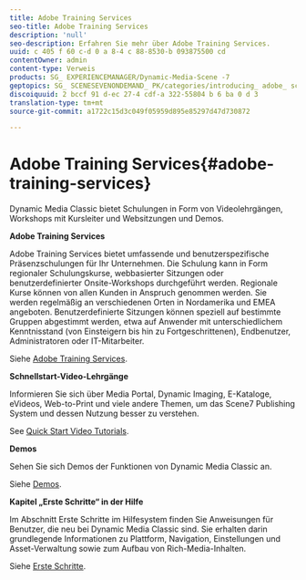 ```yaml
---
title: Adobe Training Services
seo-title: Adobe Training Services
description: 'null'
seo-description: Erfahren Sie mehr über Adobe Training Services.
uuid: c 405 f 60 c-d 0 a 8-4 c 88-8530-b 093875500 cd
contentOwner: admin
content-type: Verweis
products: SG_ EXPERIENCEMANAGER/Dynamic-Media-Scene -7
geptopics: SG_ SCENESEVENONDEMAND_ PK/categories/introducing_ adobe_ scene 7
discoiquuid: 2 bccf 91 d-ec 27-4 cdf-a 322-55804 b 6 ba 0 d 3
translation-type: tm+mt
source-git-commit: a1722c15d3c049f05959d895e85297d47d730872

---
```



# Adobe Training Services{#adobe-training-services}

Dynamic Media Classic bietet Schulungen in Form von Videolehrgängen, Workshops mit Kursleiter und Websitzungen und Demos.

**Adobe Training Services**

Adobe Training Services bietet umfassende und benutzerspezifische Präsenzschulungen für Ihr Unternehmen. Die Schulung kann in Form regionaler Schulungskurse, webbasierter Sitzungen oder benutzerdefinierter Onsite-Workshops durchgeführt werden. Regionale Kurse können von allen Kunden in Anspruch genommen werden. Sie werden regelmäßig an verschiedenen Orten in Nordamerika und EMEA angeboten. Benutzerdefinierte Sitzungen können speziell auf bestimmte Gruppen abgestimmt werden, etwa auf Anwender mit unterschiedlichem Kenntnisstand (von Einsteigern bis hin zu Fortgeschrittenen), Endbenutzer, Administratoren oder IT-Mitarbeiter. 

Siehe [Adobe Training Services](https://training.adobe.com/training.html)[](https://www.adobe.com/go/learn_sc7_trainingrequest_en).

**Schnellstart-Video-Lehrgänge**

Informieren Sie sich über Media Portal, Dynamic Imaging, E-Kataloge, eVideos, Web-to-Print und viele andere Themen, um das Scene7 Publishing System und dessen Nutzung besser zu verstehen. 

See [Quick Start Video Tutorials](https://marketing.adobe.com/resources/help/en_US/home/index.html#Scene7).

**Demos**

Sehen Sie sich Demos der Funktionen von Dynamic Media Classic an.

Siehe [Demos](https://www.adobe.com/solutions/web-experience-management/rich-media-assets-demos.html).

**Kapitel „Erste Schritte“ in der Hilfe**

Im Abschnitt Erste Schritte im Hilfesystem finden Sie Anweisungen für Benutzer, die neu bei Dynamic Media Classic sind. Sie erhalten darin grundlegende Informationen zu Plattform, Navigation, Einstellungen und Asset-Verwaltung sowie zum Aufbau von Rich-Media-Inhalten. 

Siehe [Erste Schritte](scene7-platform-overview.md).